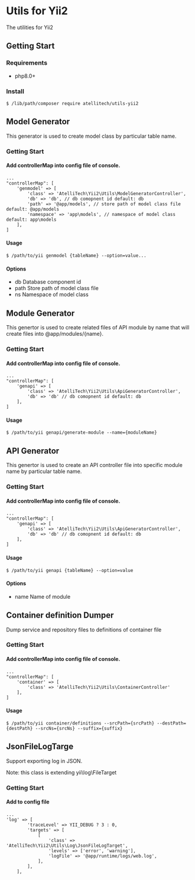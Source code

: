 # Utils for Yii2
The utilities for Yii2

## Getting Start
### Requirements
- php8.0+

### Install
```
$ /lib/path/composer require atellitech/utils-yii2
```

## Model Generator
This generator is used to create model class by particular table name.

### Getting Start
#### Add controllerMap into config file of console.
```php=
...
"controllerMap": [
    'genmodel' => [
        'class' => 'AtelliTech\Yii2\Utils\ModelGeneratorController',
        'db' => 'db', // db comopnent id default: db
        'path' => '@app/models', // store path of model class file default: @app/models
        'namespace' => 'app\models', // namespace of model class default: app\models
    ],
]
```

#### Usage
```
$ /path/to/yii genmodel {tableName} --option=value...
```

#### Options
- db
Database component id
- path
Store path of model class file
- ns
Namespace of model class

## Module Generator
This genertor is used to create related files of API module by name that will create files into @app/modules/{name}.

### Getting Start
#### Add controllerMap into config file of console.
```php=
...
"controllerMap": [
    'genapi' => [
        'class' => 'AtelliTech\Yii2\Utils\ApiGeneratorController',
        'db' => 'db' // db comopnent id default: db
    ],
]
```

#### Usage
```
$ /path/to/yii genapi/generate-module --name={moduleName}
```

## API Generator
This genertor is used to create an API controller file into specific module name by particular table name.

### Getting Start
#### Add controllerMap into config file of console.
```php=
...
"controllerMap": [
    'genapi' => [
        'class' => 'AtelliTech\Yii2\Utils\ApiGeneratorController',
        'db' => 'db' // db comopnent id default: db
    ],
]
```

#### Usage
```
$ /path/to/yii genapi {tableName} --option=value
```

#### Options
- name
Name of module

## Container definition Dumper
Dump service and repository files to definitions of container file

### Getting Start
#### Add controllerMap into config file of console.
```php=
...
"controllerMap": [
    'container' => [
        'class' => 'AtelliTech\Yii2\Utils\ContainerController'
    ],
]
```

#### Usage
```
$ /path/to/yii container/definitions --srcPath={srcPath} --destPath={destPath} --srcNs={srcNs} --suffix={suffix}
```

## JsonFileLogTarge
Support exporting log in JSON.

Note: this class is extending yii\log\FileTarget

### Getting Start
#### Add to config file
```php=
...
'log' => [
        'traceLevel' => YII_DEBUG ? 3 : 0,
        'targets' => [
            [
                'class' => 'AtelliTech\Yii2\Utils\Log\JsonFileLogTarget',
                'levels' => ['error', 'warning'],
                'logFile' => '@app/runtime/logs/web.log',
            ],
        ],
    ],
```